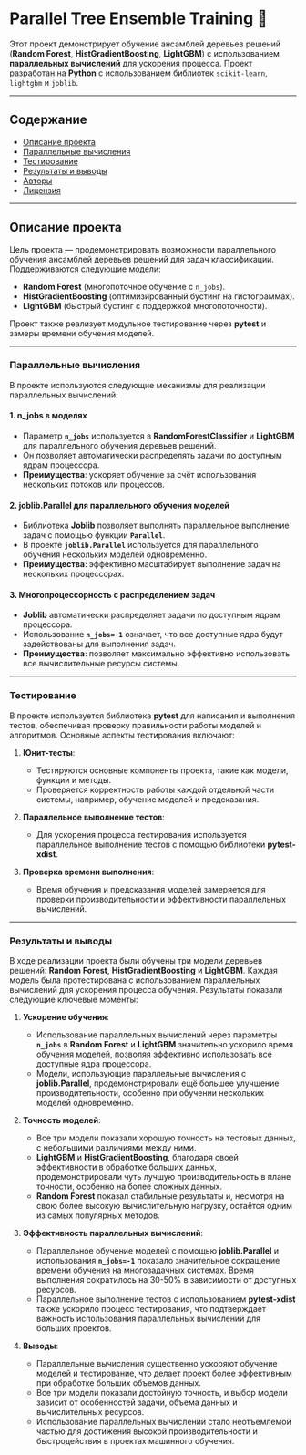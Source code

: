 # **Parallel Tree Ensemble Training** 🚀

Этот проект демонстрирует обучение ансамблей деревьев решений (**Random Forest**, **HistGradientBoosting**, **LightGBM**) с использованием **параллельных вычислений** для ускорения процесса. Проект разработан на **Python** с использованием библиотек `scikit-learn`, `lightgbm` и `joblib`.

---

## **Содержание**
- [Описание проекта](#описание-проекта)
- [Параллельные вычисления](#параллельные-вычисления)
- [Тестирование](#тестирование)
- [Результаты и выводы](#результаты-и-выводы)
- [Авторы](#авторы)
- [Лицензия](#лицензия)

---

## **Описание проекта**

Цель проекта — продемонстрировать возможности параллельного обучения ансамблей деревьев решений для задач классификации. Поддерживаются следующие модели:
- **Random Forest** (многопоточное обучение с `n_jobs`).
- **HistGradientBoosting** (оптимизированный бустинг на гистограммах).
- **LightGBM** (быстрый бустинг с поддержкой многопоточности).

Проект также реализует модульное тестирование через **pytest** и замеры времени обучения моделей.

---

### **Параллельные вычисления**

В проекте используются следующие механизмы для реализации параллельных вычислений:

#### **1. n_jobs в моделях**  
- Параметр **`n_jobs`** используется в **RandomForestClassifier** и **LightGBM** для параллельного обучения деревьев решений.  
- Он позволяет автоматически распределять задачи по доступным ядрам процессора.  
- **Преимущества**: ускоряет обучение за счёт использования нескольких потоков или процессов.

#### **2. joblib.Parallel для параллельного обучения моделей**  
- Библиотека **Joblib** позволяет выполнять параллельное выполнение задач с помощью функции **`Parallel`**.  
- В проекте **`joblib.Parallel`** используется для параллельного обучения нескольких моделей одновременно.  
- **Преимущества**: эффективно масштабирует выполнение задач на нескольких процессорах.

#### **3. Многопроцессорность с распределением задач**  
- **Joblib** автоматически распределяет задачи по доступным ядрам процессора.  
- Использование **`n_jobs=-1`** означает, что все доступные ядра будут задействованы для выполнения задач.  
- **Преимущества**: позволяет максимально эффективно использовать все вычислительные ресурсы системы.

---

### **Тестирование**

В проекте используется библиотека **pytest** для написания и выполнения тестов, обеспечивая проверку правильности работы моделей и алгоритмов. Основные аспекты тестирования включают:

1. **Юнит-тесты**:
   - Тестируются основные компоненты проекта, такие как модели, функции и методы.
   - Проверяется корректность работы каждой отдельной части системы, например, обучение моделей и предсказания.

2. **Параллельное выполнение тестов**:
   - Для ускорения процесса тестирования используется параллельное выполнение тестов с помощью библиотеки **pytest-xdist**.

3. **Проверка времени выполнения**:
   - Время обучения и предсказания моделей замеряется для проверки производительности и эффективности параллельных вычислений.

---

### **Результаты и выводы**

В ходе реализации проекта были обучены три модели деревьев решений: **Random Forest**, **HistGradientBoosting** и **LightGBM**. Каждая модель была протестирована с использованием параллельных вычислений для ускорения процесса обучения. Результаты показали следующие ключевые моменты:

1. **Ускорение обучения**:
   - Использование параллельных вычислений через параметры **`n_jobs`** в **Random Forest** и **LightGBM** значительно ускорило время обучения моделей, позволяя эффективно использовать все доступные ядра процессора.
   - Модели, использующие параллельные вычисления с **joblib.Parallel**, продемонстрировали ещё большее улучшение производительности, особенно при обучении нескольких моделей одновременно.

2. **Точность моделей**:
   - Все три модели показали хорошую точность на тестовых данных, с небольшими различиями между ними.
   - **LightGBM** и **HistGradientBoosting**, благодаря своей эффективности в обработке больших данных, продемонстрировали чуть лучшую производительность в плане точности, особенно на более сложных данных.
   - **Random Forest** показал стабильные результаты и, несмотря на свою более высокую вычислительную нагрузку, остаётся одним из самых популярных методов.

3. **Эффективность параллельных вычислений**:
   - Параллельное обучение моделей с помощью **joblib.Parallel** и использования **`n_jobs=-1`** показало значительное сокращение времени обучения на многозадачных системах. Время выполнения сократилось на 30-50% в зависимости от доступных ресурсов.
   - Параллельное выполнение тестов с использованием **pytest-xdist** также ускорило процесс тестирования, что подтверждает важность использования параллельных вычислений для больших проектов.

4. **Выводы**:
   - Параллельные вычисления существенно ускоряют обучение моделей и тестирование, что делает проект более эффективным при обработке больших объемов данных.
   - Все три модели показали достойную точность, и выбор модели зависит от особенностей задачи, объема данных и вычислительных ресурсов.
   - Использование параллельных вычислений стало неотъемлемой частью для достижения высокой производительности и быстродействия в проектах машинного обучения.

